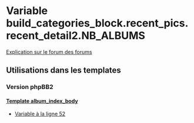 # Variable build_categories_block.recent_pics.recent_detail2.NB_ALBUMS
[Explication sur le forum des forums](http://forum.forumactif.com/t294113-listing-des-variables#build_categories_block.recent_pics.recent_detail2.NB_ALBUMS)
## Utilisations dans les templates
### Version phpBB2
#### [Template album_index_body](subsilver/album_index_body.md)
* [Variable à la ligne 52](../subsilver/album_index_body.tpl#L52)